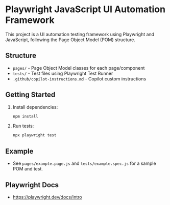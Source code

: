 # Playwright JavaScript UI Automation Framework

This project is a UI automation testing framework using Playwright and JavaScript, following the Page Object Model (POM) structure.

## Structure
- `pages/` - Page Object Model classes for each page/component
- `tests/` - Test files using Playwright Test Runner
- `.github/copilot-instructions.md` - Copilot custom instructions

## Getting Started
1. Install dependencies:
   ```sh
   npm install
   ```
2. Run tests:
   ```sh
   npx playwright test
   ```

## Example
- See `pages/example.page.js` and `tests/example.spec.js` for a sample POM and test.

## Playwright Docs
- https://playwright.dev/docs/intro
